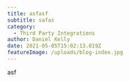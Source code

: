 ```yaml
---
title: asfasf
subtitle: safas
category:
  - Third Party Integrations
author: Daniel Kelly
date: 2021-05-05T15:02:13.819Z
featureImage: /uploads/blog-index.jpg
---
```

asf